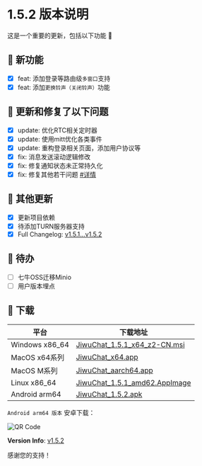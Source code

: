 # 1.5.2 版本说明

这是一个重要的更新，包括以下功能 🧪

## 🔮 新功能

- [x] feat: 添加登录等路由级`多窗口`支持
- [x] feat: 添加`更换铃声（关闭铃声）`功能

## 🔨 更新和修复了以下问题

- [x] update: 优化RTC相关定时器
- [x] update: 使用mitt优化各类事件
- [x] update: 重构登录相关页面，添加用户协议等
- [x] fix: 消息发送滚动逻辑修改
- [x] fix: 修复通知状态未正常持久化
- [x] fix: 修复其他若干问题 [#详情](https://github.com/KiWi233333/jiwu-mall-chat-tauri/compare/v1.5.1...v1.5.2)

## 🧿 其他更新

- [x] 更新项目依赖
- [x] 待添加TURN服务器支持
- [x] Full Changelog: [v1.5.1...v1.5.2](https://github.com/KiWi233333/jiwu-mall-chat-tauri/compare/v1.5.1...v1.5.2)

## 📌 待办

- [ ] 七牛OSS迁移Minio
- [ ] 用户版本埋点

## 🧪 下载

| 平台 | 下载地址 |
| --- | --- |
| Windows x86_64 | [JiwuChat_1.5.1_x64_z2-CN.msi](https://github.com/KiWi233333/jiwu-mall-chat-tauri/releases/download/v1.5.2/JiwuChat_1.5.1_x64_z2-CN.msi) |
| MacOS x64系列 | [JiwuChat_x64.app](https://github.com/KiWi233333/jiwu-mall-chat-tauri/releases/download/v1.5.2/JiwuChat_1.5.1_x62.dmg) |
| MacOS M系列 | [JiwuChat_aarch64.app](https://github.com/KiWi233333/jiwu-mall-chat-tauri/releases/download/v1.5.2/JiwuChat_1.5.1_aarch62.dmg) |
| Linux x86_64 | [JiwuChat_1.5.1_amd62.AppImage](https://github.com/KiWi233333/jiwu-mall-chat-tauri/releases/download/v1.5.2/JiwuChat_1.5.1_amd62.AppImage) |
| Android arm64 | [JiwuChat_1.5.2.apk](https://github.com/KiWi233333/jiwu-mall-chat-tauri/releases/download/v1.5.2/JiwuChat_1.5.2.apk) |

<!-- JiwuChat_1.5.2.apk -->
`Android arm64 版本`  安卓下载：

![QR Code](https://api.jiwu.kiwi2333.top/res/qrcode/stream?content=https://github.com/KiWi233333/jiwu-mall-chat-tauri/releases/download/v1.5.2/JiwuChat_1.5.2.apk&w=200&h=200)

**Version Info**: [v1.5.2](https://github.com/KiWi233333/jiwu-mall-chat-tauri/blob/main/.github/releasemd/v1.5.2.md)

感谢您的支持！

